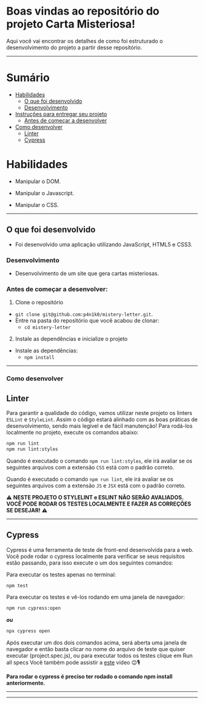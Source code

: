 # Boas vindas ao repositório do projeto Carta Misteriosa!

Aqui você vai encontrar os detalhes de como foi estruturado o desenvolvimento do projeto a partir desse repositório.

---

# Sumário

- [Habilidades](#habilidades)
  - [O que foi desenvolvido](#o-que-foi-desenvolvido)
  - [Desenvolvimento](#desenvolvimento)
- [Instruções para entregar seu projeto](#instruções-para-entregar-seu-projeto)
  - [Antes de começar a desenvolver](#antes-de-começar-a-desenvolver)
- [Como desenvolver](#como-desenvolver)
  - [Linter](#linter)
  - [Cypress](#cypress)

# Habilidades

- Manipular o DOM.

- Manipular o Javascript.

- Manipular o CSS.

---

## O que foi desenvolvido

- Foi desenvolvido uma aplicação utilizando JavaScript, HTML5 e CSS3.

### Desenvolvimento

- Desenvolvimento de um site que gera cartas misteriosas.


### Antes de começar a desenvolver:

1. Clone o repositório
  * `git clone git@github.com:p4n1k0/mistery-letter.git`.
  * Entre na pasta do repositório que você acabou de clonar:
    * `cd mistery-letter`

2. Instale as dependências e inicialize o projeto
  * Instale as dependências:
    * `npm install`

---

### Como desenvolver

## Linter

Para garantir a qualidade do código, vamos utilizar neste projeto os linters `ESLint` e `StyleLint`.
Assim o código estará alinhado com as boas práticas de desenvolvimento, sendo mais legível
e de fácil manutenção! Para rodá-los localmente no projeto, execute os comandos abaixo:

```bash
npm run lint
npm run lint:styles
```

Quando é executado o comando `npm run lint:styles`, ele irá avaliar se os seguintes arquivos com a extensão `CSS` está com o padrão correto.

Quando é executado o comando `npm run lint`, ele irá avaliar se os seguintes arquivos com a extensão `JS` e `JSX` está com o padrão correto.

⚠ **NESTE PROJETO O STYLELINT e ESLINT NÃO SERÃO AVALIADOS. VOCÊ PODE RODAR OS TESTES LOCALMENTE E FAZER AS CORREÇÕES SE DESEJAR!** ⚠

---

## Cypress

Cypress é uma ferramenta de teste de front-end desenvolvida para a web.
Você pode rodar o cypress localmente para verificar se seus requisitos estão passando, para isso execute o um dos seguintes comandos:

Para executar os testes apenas no terminal:

```bash
npm test
```

Para executar os testes e vê-los rodando em uma janela de navegador:

```bash
npm run cypress:open
```

***ou***

```bash
npx cypress open
```

Após executar um dos dois comandos acima, será aberta uma janela de navegador e então basta clicar no nome do arquivo de teste que quiser executar (project.spec.js), ou para executar todos os testes clique em Run all specs
Você também pode assistir a [este](https://vimeo.com/539240375/a116a166b9) vídeo 😉🎙

**Para rodar o cypress é preciso ter rodado o comando npm install anteriormente.**

---


---





